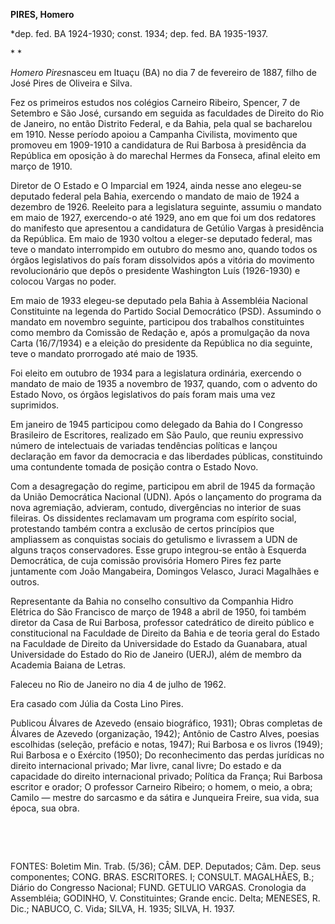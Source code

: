 **PIRES, Homero**

\*dep. fed. BA 1924-1930; const. 1934; dep. fed. BA 1935-1937.

* *

*Homero Pires*nasceu em Ituaçu (BA) no dia 7 de fevereiro de 1887, filho
de José Pires de Oliveira e Silva.

Fez os primeiros estudos nos colégios Carneiro Ribeiro, Spencer, 7 de
Setembro e São José, cursando em seguida as faculdades de Direito do Rio
de Janeiro, no então Distrito Federal, e da Bahia, pela qual se
bacharelou em 1910. Nesse período apoiou a Campanha Civilista, movimento
que promoveu em 1909-1910 a candidatura de Rui Barbosa à presidência da
República em oposição à do marechal Hermes da Fonseca, afinal eleito em
março de 1910.

Diretor de O Estado e O Imparcial em 1924, ainda nesse ano elegeu-se
deputado federal pela Bahia, exercendo o mandato de maio de 1924 a
dezembro de 1926. Reeleito para a legislatura seguinte, assumiu o
mandato em maio de 1927, exercendo-o até 1929, ano em que foi um dos
redatores do manifesto que apresentou a candidatura de Getúlio Vargas à
presidência da República. Em maio de 1930 voltou a eleger-se deputado
federal, mas teve o mandato interrompido em outubro do mesmo ano, quando
todos os órgãos legislativos do país foram dissolvidos após a vitória do
movimento revolucionário que depôs o presidente Washington Luís
(1926-1930) e colocou Vargas no poder.

Em maio de 1933 elegeu-se deputado pela Bahia à Assembléia Nacional
Constituinte na legenda do Partido Social Democrático (PSD). Assumindo o
mandato em novembro seguinte, participou dos trabalhos constituintes
como membro da Comissão de Redação e, após a promulgação da nova Carta
(16/7/1934) e a eleição do presidente da República no dia seguinte, teve
o mandato prorrogado até maio de 1935.

Foi eleito em outubro de 1934 para a legislatura ordinária, exercendo o
mandato de maio de 1935 a novembro de 1937, quando, com o advento do
Estado Novo, os órgãos legislativos do país foram mais uma vez
suprimidos.

Em janeiro de 1945 participou como delegado da Bahia do I Congresso
Brasileiro de Escritores, realizado em São Paulo, que reuniu expressivo
número de intelectuais de variadas tendências políticas e lançou
declaração em favor da democracia e das liberdades públicas,
constituindo uma contundente tomada de posição contra o Estado Novo.

Com a desagregação do regime, participou em abril de 1945 da formação da
União Democrática Nacional (UDN). Após o lançamento do programa da nova
agremiação, advieram, contudo, divergências no interior de suas
fileiras. Os dissidentes reclamavam um programa com espírito social,
protestando também contra a exclusão de certos princípios que ampliassem
as conquistas sociais do getulismo e livrassem a UDN de alguns traços
conservadores. Esse grupo integrou-se então à Esquerda Democrática, de
cuja comissão provisória Homero Pires fez parte juntamente com João
Mangabeira, Domingos Velasco, Juraci Magalhães e outros.

Representante da Bahia no conselho consultivo da Companhia Hidro
Elétrica do São Francisco de março de 1948 a abril de 1950, foi também
diretor da Casa de Rui Barbosa, professor catedrático de direito público
e constitucional na Faculdade de Direito da Bahia e de teoria geral do
Estado na Faculdade de Direito da Universidade do Estado da Guanabara,
atual Universidade do Estado do Rio de Janeiro (UERJ), além de membro da
Academia Baiana de Letras.

Faleceu no Rio de Janeiro no dia 4 de julho de 1962.

Era casado com Júlia da Costa Lino Pires.

Publicou Álvares de Azevedo (ensaio biográfico, 1931); Obras completas
de Álvares de Azevedo (organização, 1942); Antônio de Castro Alves,
poesias escolhidas (seleção, prefácio e notas, 1947); Rui Barbosa e os
livros (1949); Rui Barbosa e o Exército (1950); Do reconhecimento das
perdas jurídicas no direito internacional privado; Mar livre, canal
livre; Do estado e da capacidade do direito internacional privado;
Política da França; Rui Barbosa escritor e orador; O professor Carneiro
Ribeiro; o homem, o meio, a obra; Camilo — mestre do sarcasmo e da
sátira e Junqueira Freire, sua vida, sua época, sua obra.

 

 

FONTES: Boletim Min. Trab. (5/36); CÂM. DEP. Deputados; Câm. Dep. seus
componentes; CONG. BRAS. ESCRITORES. I; CONSULT. MAGALHÃES, B.; Diário
do Congresso Nacional; FUND. GETULIO VARGAS. Cronologia da Assembléia;
GODINHO, V. Constituintes; Grande encic. Delta; MENESES, R. Dic.;
NABUCO, C. Vida; SILVA, H. 1935; SILVA, H. 1937.

 
